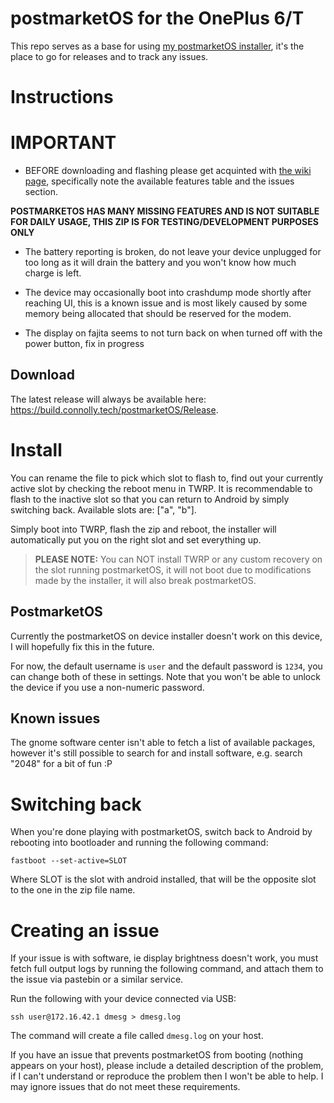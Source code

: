 # postmarketOS for the OnePlus 6/T

This repo serves as a base for using [my postmarketOS installer](https://gitlab.com/sdm845-mainline/pmtools/-/blob/master/makeinstaller.sh), it's the place to go for releases and to track any issues.

# Instructions

# IMPORTANT

* BEFORE downloading and flashing please get acquinted with [the wiki page](https://wiki.postmarketos.org/wiki/OnePlus_6_(oneplus-enchilada)), specifically note the available features table and the issues section.

**POSTMARKETOS HAS MANY MISSING FEATURES AND IS NOT SUITABLE FOR DAILY USAGE, THIS ZIP IS FOR TESTING/DEVELOPMENT PURPOSES ONLY**

* The battery reporting is broken, do not leave your device unplugged for too long as it will drain the battery and you won't know how much charge is left.

* The device may occasionally boot into crashdump mode shortly after reaching UI, this is a known issue and is most likely caused by some memory being allocated that should be reserved for the modem.

* The display on fajita seems to not turn back on when turned off with the power button, fix in progress

## Download

The latest release will always be available here: https://build.connolly.tech/postmarketOS/Release.

# Install

You can rename the file to pick which slot to flash to, find out your currently active slot by checking the reboot menu in TWRP. It is recommendable to flash to the inactive slot so that you can return to Android by simply switching back. Available slots are: ["a", "b"].

Simply boot into TWRP, flash the zip and reboot, the installer will automatically put you on the right slot and set everything up.

> **PLEASE NOTE:** You can NOT install TWRP or any custom recovery on the slot running postmarketOS, it will not boot due to modifications made by the installer, it will also break postmarketOS.

## PostmarketOS

Currently the postmarketOS on device installer doesn't work on this device, I will hopefully fix this in the future.

For now, the default username is `user` and the default password is `1234`, you can change both of these in settings. Note that you won't be able to unlock the device if you use a non-numeric password.

## Known issues

The gnome software center isn't able to fetch a list of available packages, however it's still possible to search for and install software, e.g. search "2048" for a bit of fun :P

# Switching back
When you're done playing with postmarketOS, switch back to Android by rebooting into bootloader and running the following command:
```
fastboot --set-active=SLOT
```

Where SLOT is the slot with android installed, that will be the opposite slot to the one in the zip file name.

# Creating an issue

If your issue is with software, ie display brightness doesn't work, you must fetch full output logs by running the following command, and attach them to the issue via pastebin or a similar service.

Run the following with your device connected via USB:
```
ssh user@172.16.42.1 dmesg > dmesg.log
```

The command will create a file called `dmesg.log` on your host.

If you have an issue that prevents postmarketOS from booting (nothing appears on your host), please include a detailed description of the problem, if I can't understand or reproduce the problem then I won't be able to help. I may ignore issues that do not meet these requirements.
